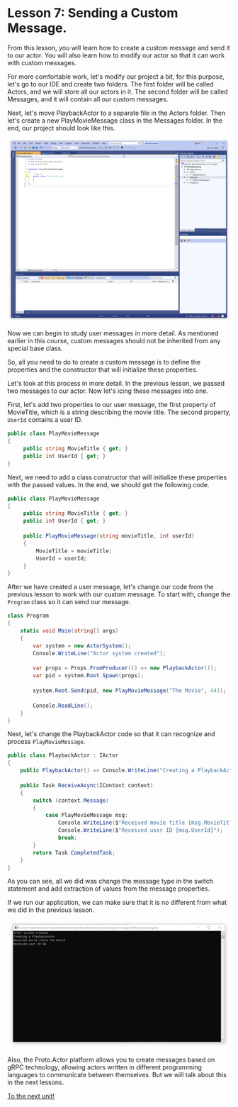 # Lesson 7: Sending a Custom Message.

From this lesson, you will learn how to create a custom message and send it to our actor. You will also learn how to modify our actor so that it can work with custom messages.

For more comfortable work, let's modify our project a bit, for this purpose, let's go to our IDE and create two folders. The first folder will be called Actors, and we will store all our actors in it. The second folder will be called Messages, and it will contain all our custom messages.

Next, let's move PlaybackActor to a separate file in the Actors folder. Then let's create a new PlayMovieMessage class in the Messages folder. In the end, our project should look like this.

![](images/2_8_1.png)

Now we can begin to study user messages in more detail. As mentioned earlier in this course, custom messages should not be inherited from any special base class. 

So, all you need to do to create a custom message is to define the properties and the constructor that will initialize these properties.

Let's look at this process in more detail. In the previous lesson, we passed two messages to our actor. Now let's icing these messages into one. 

First, let's add two properties to our user message, the first property of MovieTitle, which is a string describing the movie title. The second property, `UserId` contains a user ID.

```csharp
public class PlayMovieMessage
{
     public string MovieTitle { get; }
     public int UserId { get; }
}
```

Next, we need to add a class constructor that will initialize these properties with the passed values. In the end, we should get the following code.

```csharp
public class PlayMovieMessage
{
     public string MovieTitle { get; }
     public int UserId { get; }
  
     public PlayMovieMessage(string movieTitle, int userId)
     {
         MovieTitle = movieTitle;
         UserId = userId;
     }
}
```

After we have created a user message, let's change our code from the previous lesson to work with our custom message. To start with, change the `Program` class so it can send our message.

```csharp
class Program
{
    static void Main(string[] args)
    {
        var system = new ActorSystem();
        Console.WriteLine("Actor system created");

        var props = Props.FromProducer(() => new PlaybackActor());
        var pid = system.Root.Spawn(props);

        system.Root.Send(pid, new PlayMovieMessage("The Movie", 44));

        Console.ReadLine();
    }
}
```

Next, let's change the PlaybackActor code so that it can recognize and process `PlayMovieMessage`.

```csharp
public class PlaybackActor : IActor
{
    public PlaybackActor() => Console.WriteLine("Creating a PlaybackActor");
  
    public Task ReceiveAsync(IContext context)
    {
        switch (context.Message)
        {
            case PlayMovieMessage msg:
                Console.WriteLine($"Received movie title {msg.MovieTitle}");
                Console.WriteLine($"Received user ID {msg.UserId}");
                break;
        }
        return Task.CompletedTask;
    }
}
```

As you can see, all we did was change the message type in the switch statement and add extraction of values from the message properties.

If we run our application, we can make sure that it is no different from what we did in the previous lesson.

![](images/2_8_2.png)

Also, the Proto.Actor platform allows you to create messages based on gRPC technology, allowing actors written in different programming languages to communicate between themselves. But we will talk about this in the next lessons.

[To the next unit!](../../unit-3)
